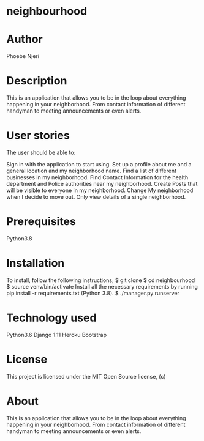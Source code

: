 # neighbourhood
# Author
Phoebe Njeri

# Description
This is an application that allows you to be in the loop about everything happening in your neighborhood. From contact information of different handyman to meeting announcements or even alerts.

# User stories
The user should be able to:

Sign in with the application to start using.
Set up a profile about me and a general location and my neighborhood name.
Find a list of different businesses in my neighborhood.
Find Contact Information for the health department and Police authorities near my neighborhood.
Create Posts that will be visible to everyone in my neighborhood.
Change My neighborhood when I decide to move out.
Only view details of a single neighborhood.

# Prerequisites
Python3.8

# Installation
To install, follow the following instructions;
$ git clone 
$ cd neighbourhood
$ source venv/bin/activate
Install all the necessary requirements by running pip install -r requirements.txt (Python 3.8).
$ ./manager.py runserver

# Technology used
Python3.6
Django 1.11
Heroku
Bootstrap

# License
This project is licensed under the MIT Open Source license, (c)

# About
This is an application that allows you to be in the loop about everything happening in your neighborhood. From contact information of different handyman to meeting announcements or even alerts.


